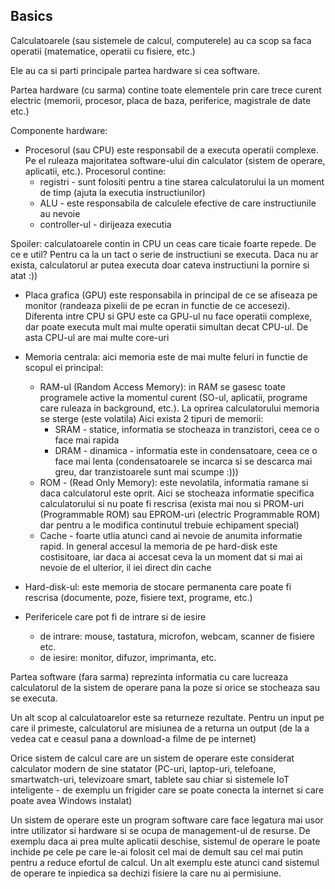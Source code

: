 ## Basics

Calculatoarele (sau sistemele de calcul, computerele) au ca scop sa faca operatii (matematice, operatii cu fisiere, etc.) 

Ele au ca si parti principale partea hardware si cea software.

Partea hardware (cu sarma) contine toate elementele prin care trece curent electric (memorii, procesor, placa de baza, periferice, magistrale de date etc.)

Componente hardware:
- Procesorul (sau CPU) este responsabil de a executa operatii complexe. Pe el ruleaza majoritatea software-ului din calculator (sistem de operare, aplicatii, etc.). Procesorul contine:
    - registri - sunt folositi pentru a tine starea calculatorului la un moment de timp (ajuta la executia instructiunilor)
    - ALU - este responsabila de calculele efective de care instructiunile au nevoie
    - controller-ul - dirijeaza executia

Spoiler: calculatoarele contin in CPU un ceas care ticaie foarte repede. De ce e util? Pentru ca la un tact o serie de instructiuni se executa. Daca nu ar exista, calculatorul ar putea executa doar cateva instructiuni la pornire si atat :))

- Placa grafica (GPU) este responsabila in principal de ce se afiseaza pe monitor (randeaza pixelii de pe ecran in functie de ce accesezi). Diferenta intre CPU si GPU este ca GPU-ul nu face operatii complexe, dar poate executa mult mai multe operatii simultan decat CPU-ul. De asta CPU-ul are mai multe core-uri

- Memoria centrala: aici memoria este de mai multe feluri in functie de scopul ei principal:
    - RAM-ul (Random Access Memory): in RAM se gasesc toate programele active la momentul curent (SO-ul, aplicatii, programe care ruleaza in background, etc.). La oprirea calculatorului memoria se sterge (este volatila)
    Aici exista 2 tipuri de memorii:
        - SRAM - statice, informatia se stocheaza in tranzistori, ceea ce o face mai rapida
        - DRAM - dinamica - informatia este in condensatoare, ceea ce o face mai lenta (condensatoarele se incarca si se descarca mai greu, dar tranzistoarele sunt mai scumpe :)))
    - ROM - (Read Only Memory): este nevolatila, informatia ramane si daca calculatorul este oprit. Aici se stocheaza informatie specifica calculatorului si nu poate fi rescrisa (exista mai nou si PROM-uri (Programmable ROM) sau EPROM-uri (electric Programmable ROM) dar pentru a le modifica continutul trebuie echipament special)
    - Cache - foarte utlia atunci cand ai nevoie de anumita informatie rapid. In general accesul la memoria de pe hard-disk este costisitoare, iar daca ai accesat ceva la un moment dat si mai ai nevoie de el ulterior, il iei direct din cache

- Hard-disk-ul: este memoria de stocare permanenta care poate fi rescrisa (documente, poze, fisiere text, programe, etc.) 

- Perifericele care pot fi de intrare si de iesire
    - de intrare: mouse, tastatura, microfon, webcam, scanner de fisiere etc.
    - de iesire: monitor, difuzor, imprimanta, etc.

Partea software (fara sarma) reprezinta informatia cu care lucreaza calculatorul de la sistem de operare pana la poze si orice se stocheaza sau se executa.

Un alt scop al calculatoarelor este sa returneze rezultate. Pentru un input pe care il primeste, calculatorul are misiunea de a returna un output (de la a vedea cat e ceasul pana a download-a filme de pe internet)

Orice sistem de calcul care are un sistem de operare este considerat calculator modern de sine statator (PC-uri, laptop-uri, telefoane, smartwatch-uri, televizoare smart, tablete sau chiar si sistemele IoT inteligente - de exemplu un frigider care se poate conecta la internet si care poate avea Windows instalat)

Un sistem de operare este un program software care face legatura mai usor intre utilizator si hardware si se ocupa de management-ul de resurse. De exemplu daca ai prea multe aplicatii deschise, sistemul de operare le poate inchide pe cele pe care le-ai folosit cel mai de demult sau cel mai putin pentru a reduce efortul de calcul. Un alt exemplu este atunci cand sistemul de operare te inpiedica sa dechizi fisiere la care nu ai permisiune.
